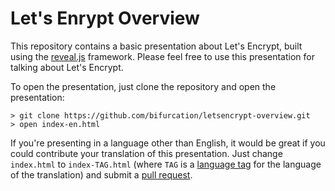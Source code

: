 Let's Enrypt Overview
=====================

This repository contains a basic presentation about Let's Encrypt, built using
the [reveal.js](http://lab.hakim.se/reveal-js/) framework.  Please feel free to
use this presentation for talking about Let's Encrypt.

To open the presentation, just clone the repository and open the presentation:

```
> git clone https://github.com/bifurcation/letsencrypt-overview.git
> open index-en.html
```

If you're presenting in a language other than English, it would be great if you
could contribute your translation of this presentation.  Just change
`index.html` to `index-TAG.html` (where `TAG` is a [language
tag](http://www.iana.org/assignments/language-subtag-registry/language-subtag-registry)
for the language of the translation) and submit a [pull
  request](https://github.io/bifurcation/letsencrypt-overview).
